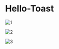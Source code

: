 # Hello-Toast

![1](https://user-images.githubusercontent.com/78713326/111265411-27045380-8651-11eb-867e-ff012247c3a6.PNG)


![2](https://user-images.githubusercontent.com/78713326/111265511-4dc28a00-8651-11eb-86bb-6f88f02b5682.PNG)

![3](https://user-images.githubusercontent.com/78713326/111265702-9b3ef700-8651-11eb-97ea-c7df7a72bdfe.PNG)



